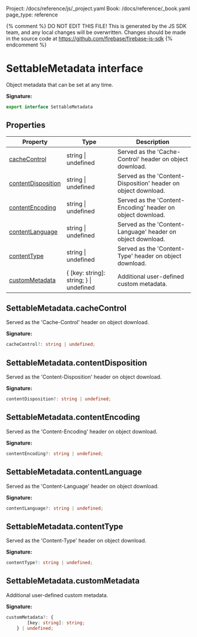 Project: /docs/reference/js/_project.yaml
Book: /docs/reference/_book.yaml
page_type: reference

{% comment %}
DO NOT EDIT THIS FILE!
This is generated by the JS SDK team, and any local changes will be
overwritten. Changes should be made in the source code at
https://github.com/firebase/firebase-js-sdk
{% endcomment %}

# SettableMetadata interface
Object metadata that can be set at any time.

<b>Signature:</b>

```typescript
export interface SettableMetadata 
```

## Properties

|  Property | Type | Description |
|  --- | --- | --- |
|  [cacheControl](./storage.settablemetadata.md#settablemetadatacachecontrol) | string \| undefined | Served as the 'Cache-Control' header on object download. |
|  [contentDisposition](./storage.settablemetadata.md#settablemetadatacontentdisposition) | string \| undefined | Served as the 'Content-Disposition' header on object download. |
|  [contentEncoding](./storage.settablemetadata.md#settablemetadatacontentencoding) | string \| undefined | Served as the 'Content-Encoding' header on object download. |
|  [contentLanguage](./storage.settablemetadata.md#settablemetadatacontentlanguage) | string \| undefined | Served as the 'Content-Language' header on object download. |
|  [contentType](./storage.settablemetadata.md#settablemetadatacontenttype) | string \| undefined | Served as the 'Content-Type' header on object download. |
|  [customMetadata](./storage.settablemetadata.md#settablemetadatacustommetadata) | { \[key: string\]: string; } \| undefined | Additional user-defined custom metadata. |

## SettableMetadata.cacheControl

Served as the 'Cache-Control' header on object download.

<b>Signature:</b>

```typescript
cacheControl?: string | undefined;
```

## SettableMetadata.contentDisposition

Served as the 'Content-Disposition' header on object download.

<b>Signature:</b>

```typescript
contentDisposition?: string | undefined;
```

## SettableMetadata.contentEncoding

Served as the 'Content-Encoding' header on object download.

<b>Signature:</b>

```typescript
contentEncoding?: string | undefined;
```

## SettableMetadata.contentLanguage

Served as the 'Content-Language' header on object download.

<b>Signature:</b>

```typescript
contentLanguage?: string | undefined;
```

## SettableMetadata.contentType

Served as the 'Content-Type' header on object download.

<b>Signature:</b>

```typescript
contentType?: string | undefined;
```

## SettableMetadata.customMetadata

Additional user-defined custom metadata.

<b>Signature:</b>

```typescript
customMetadata?: {
        [key: string]: string;
    } | undefined;
```
